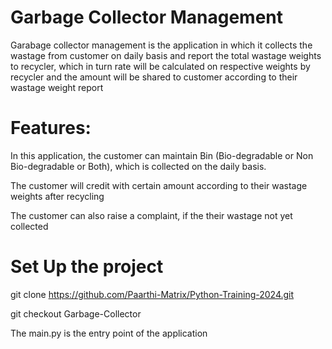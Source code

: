 # Garbage Collector Management
Garabage collector management is the application in which it collects the wastage from customer on daily basis and
report the total wastage weights to recycler, which in turn rate will be calculated on respective weights by recycler and 
the amount will be shared to customer according to their wastage weight report

# Features:
In this application, the customer can maintain Bin (Bio-degradable or Non Bio-degradable or Both), which is collected 
on the daily basis.

The customer will credit with certain amount according to their wastage weights after recycling

The customer can also raise a complaint, if the their wastage not yet collected

# Set Up the project
git clone https://github.com/Paarthi-Matrix/Python-Training-2024.git

git checkout Garbage-Collector

The main.py is the entry point of the application

